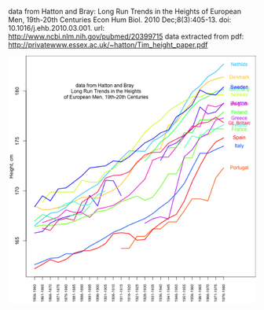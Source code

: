 
data from Hatton and Bray: Long Run Trends in the Heights of European Men, 19th-20th Centuries
Econ Hum Biol. 2010 Dec;8(3):405-13. doi: 10.1016/j.ehb.2010.03.001.
url: http://www.ncbi.nlm.nih.gov/pubmed/20399715
data extracted from pdf: http://privatewww.essex.ac.uk/~hatton/Tim_height_paper.pdf

![alt tag](https://github.com/cooplab/Height_over_time/blob/master/heights.png)
